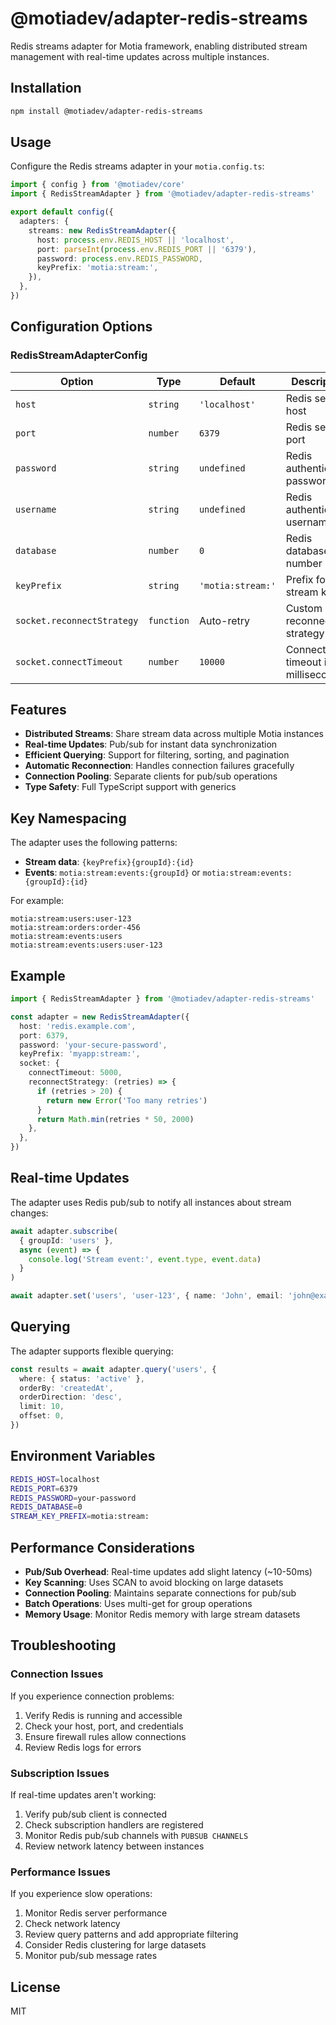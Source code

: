 # @motiadev/adapter-redis-streams

Redis streams adapter for Motia framework, enabling distributed stream management with real-time updates across multiple instances.

## Installation

```bash
npm install @motiadev/adapter-redis-streams
```

## Usage

Configure the Redis streams adapter in your `motia.config.ts`:

```typescript
import { config } from '@motiadev/core'
import { RedisStreamAdapter } from '@motiadev/adapter-redis-streams'

export default config({
  adapters: {
    streams: new RedisStreamAdapter({
      host: process.env.REDIS_HOST || 'localhost',
      port: parseInt(process.env.REDIS_PORT || '6379'),
      password: process.env.REDIS_PASSWORD,
      keyPrefix: 'motia:stream:',
    }),
  },
})
```

## Configuration Options

### RedisStreamAdapterConfig

| Option | Type | Default | Description |
|--------|------|---------|-------------|
| `host` | `string` | `'localhost'` | Redis server host |
| `port` | `number` | `6379` | Redis server port |
| `password` | `string` | `undefined` | Redis authentication password |
| `username` | `string` | `undefined` | Redis authentication username |
| `database` | `number` | `0` | Redis database number |
| `keyPrefix` | `string` | `'motia:stream:'` | Prefix for all stream keys |
| `socket.reconnectStrategy` | `function` | Auto-retry | Custom reconnection strategy |
| `socket.connectTimeout` | `number` | `10000` | Connection timeout in milliseconds |

## Features

- **Distributed Streams**: Share stream data across multiple Motia instances
- **Real-time Updates**: Pub/sub for instant data synchronization
- **Efficient Querying**: Support for filtering, sorting, and pagination
- **Automatic Reconnection**: Handles connection failures gracefully
- **Connection Pooling**: Separate clients for pub/sub operations
- **Type Safety**: Full TypeScript support with generics

## Key Namespacing

The adapter uses the following patterns:
- **Stream data**: `{keyPrefix}{groupId}:{id}`
- **Events**: `motia:stream:events:{groupId}` or `motia:stream:events:{groupId}:{id}`

For example:
```
motia:stream:users:user-123
motia:stream:orders:order-456
motia:stream:events:users
motia:stream:events:users:user-123
```

## Example

```typescript
import { RedisStreamAdapter } from '@motiadev/adapter-redis-streams'

const adapter = new RedisStreamAdapter({
  host: 'redis.example.com',
  port: 6379,
  password: 'your-secure-password',
  keyPrefix: 'myapp:stream:',
  socket: {
    connectTimeout: 5000,
    reconnectStrategy: (retries) => {
      if (retries > 20) {
        return new Error('Too many retries')
      }
      return Math.min(retries * 50, 2000)
    },
  },
})
```

## Real-time Updates

The adapter uses Redis pub/sub to notify all instances about stream changes:

```typescript
await adapter.subscribe(
  { groupId: 'users' },
  async (event) => {
    console.log('Stream event:', event.type, event.data)
  }
)

await adapter.set('users', 'user-123', { name: 'John', email: 'john@example.com' })
```

## Querying

The adapter supports flexible querying:

```typescript
const results = await adapter.query('users', {
  where: { status: 'active' },
  orderBy: 'createdAt',
  orderDirection: 'desc',
  limit: 10,
  offset: 0,
})
```

## Environment Variables

```bash
REDIS_HOST=localhost
REDIS_PORT=6379
REDIS_PASSWORD=your-password
REDIS_DATABASE=0
STREAM_KEY_PREFIX=motia:stream:
```

## Performance Considerations

- **Pub/Sub Overhead**: Real-time updates add slight latency (~10-50ms)
- **Key Scanning**: Uses SCAN to avoid blocking on large datasets
- **Connection Pooling**: Maintains separate connections for pub/sub
- **Batch Operations**: Uses multi-get for group operations
- **Memory Usage**: Monitor Redis memory with large stream datasets

## Troubleshooting

### Connection Issues

If you experience connection problems:
1. Verify Redis is running and accessible
2. Check your host, port, and credentials
3. Ensure firewall rules allow connections
4. Review Redis logs for errors

### Subscription Issues

If real-time updates aren't working:
1. Verify pub/sub client is connected
2. Check subscription handlers are registered
3. Monitor Redis pub/sub channels with `PUBSUB CHANNELS`
4. Review network latency between instances

### Performance Issues

If you experience slow operations:
1. Monitor Redis server performance
2. Check network latency
3. Review query patterns and add appropriate filtering
4. Consider Redis clustering for large datasets
5. Monitor pub/sub message rates

## License

MIT


